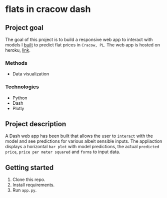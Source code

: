 # flats in cracow dash

## Project goal
The goal of this project is to build a responsive web app to interact with models I [built](https://github.com/besiobu/flats-in-cracow) to predict flat prices in `Cracow, PL`.
The web app is hosted on heroku, [link](https://flats-in-cracow.herokuapp.com/).

### Methods
* Data visualization

### Technologies
* Python
* Dash
* Plotly

## Project description
A Dash web app has been built that allows the user to `interact` with the model and see predictions for various albeit sensible inputs. The appliaction displays a horizontal `bar plot` with model predictions, the actual `predicted price`, `price per meter squared` and `forms` to input data.

## Getting started
1. Clone this repo.
2. Install requirements.
3. Run ```app.py```.